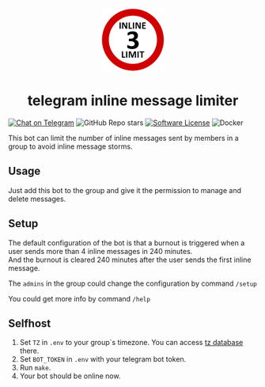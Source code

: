 
<div align="center">
	<img width="128" src="assets/logo.png"/>
	<h1>telegram inline message limiter</h1>
</div>

[![Chat on Telegram](https://img.shields.io/badge/@inline_limiter_bot-2CA5E0.svg?logo=telegram&label=Telegram)](https://t.me/inline_limiter_bot)
![GitHub Repo stars](https://img.shields.io/github/stars/szres/tg-inline-limit-bot?style=flat&color=ffaaaa)
[![Software License](https://img.shields.io/github/license/szres/tg-inline-limit-bot)](LICENSE)
![Docker](https://img.shields.io/badge/Build_with-Docker-ffaaaa)

This bot can limit the number of inline messages sent by members in a group to avoid inline message storms.

## Usage

Just add this bot to the group and give it the permission to manage and delete messages.

## Setup

The default configuration of the bot is that a burnout is triggered when a user sends more than 4 inline messages in 240 minutes.  
And the burnout is cleared 240 minutes after the user sends the first inline message.

The `admins` in the group could change the configuration by command `/setup`

You could get more info by command `/help`

## Selfhost

1. Set `TZ` in `.env` to your group`s timezone. You can access [tz database](https://en.wikipedia.org/wiki/List_of_tz_database_time_zones) there.
2. Set `BOT_TOKEN` in `.env` with your telegram bot token.
3. Run `make`.
4. Your bot should be online now.
